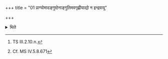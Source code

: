 +++
title = "01 प्राग्घोमादङ्गुष्ठेनाङ्गुलिमवगृह्णीयाद्यो न इन्द्रवायू"

+++

<details><summary>थिते</summary>

1. he should press down a finger with the thumb, with yo na indravāyū abhidāsati...,[^1] before the offering; if ...a junior ... (he should press down) the thumb with a finger.[^2]  

[^1]: TS III.2.10.n.  

[^2]: Cf. MS IV.5.8.671  
</details>
